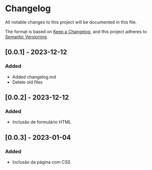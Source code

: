 # Changelog

All notable changes to this project will be documented in this file.

The format is based on [Keep a Changelog](https://keepachangelog.com/en/1.0.0/),
and this project adheres to [Semantic Versioning](https://semver.org/spec/v2.0.0.html).


## [0.0.1] - 2023-12-12

### Added

- Added changelog.md
- Delete old files


## [0.0.2] - 2023-12-12

### Added

- Inclusão de formulário HTML


## [0.0.3] - 2023-01-04

### Added

- Inclusão da página com CSS